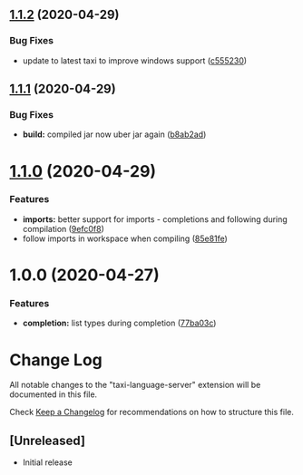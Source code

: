## [1.1.2](https://gitlab.com/taxi-lang/language-server/compare/v1.1.1...v1.1.2) (2020-04-29)


### Bug Fixes

* update to latest taxi to improve windows support ([c555230](https://gitlab.com/taxi-lang/language-server/commit/c5552302148b82072d7bf998b9f8070fdb3a1ccf))

## [1.1.1](https://gitlab.com/taxi-lang/language-server/compare/v1.1.0...v1.1.1) (2020-04-29)


### Bug Fixes

* **build:** compiled jar now uber jar again ([b8ab2ad](https://gitlab.com/taxi-lang/language-server/commit/b8ab2ad3f0c00578ca9da0bbd395cd5fbe6add02))

# [1.1.0](https://gitlab.com/taxi-lang/language-server/compare/v1.0.0...v1.1.0) (2020-04-29)


### Features

* **imports:** better support for imports - completions and following during compilation ([9efc0f8](https://gitlab.com/taxi-lang/language-server/commit/9efc0f8d406e3d9d9a5dbc7fa9beaaa8ffe5e539))
* follow imports in workspace when compiling ([85e81fe](https://gitlab.com/taxi-lang/language-server/commit/85e81fe5255db4923eba303034db81a5f0d4cf49))

# 1.0.0 (2020-04-27)


### Features

* **completion:** list types during completion ([77ba03c](https://gitlab.com/taxi-lang/language-server/commit/77ba03c280c7bef24ac77db3012e386caab6b584))

# Change Log

All notable changes to the "taxi-language-server" extension will be documented in this file.

Check [Keep a Changelog](http://keepachangelog.com/) for recommendations on how to structure this file.

## [Unreleased]

- Initial release

